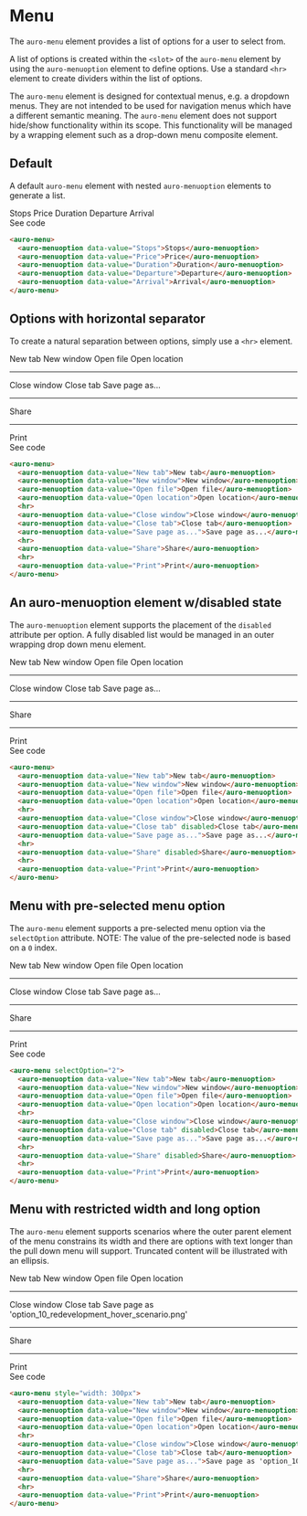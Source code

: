 # Menu

The `auro-menu` element provides a list of options for a user to select from.

A list of options is created within the `<slot>` of the `auro-menu` element by using the `auro-menuoption` element to define options. Use a standard `<hr>` element to create dividers within the list of options.

The `auro-menu` element is designed for contextual menus, e.g. a dropdown menus. They are not intended to be used for navigation menus which have a different semantic meaning. The `auro-menu` element does not support hide/show functionality within its scope. This functionality will be managed by a wrapping element such as a drop-down menu composite element.

## Default

A default `auro-menu` element with nested `auro-menuoption` elements to generate a list.

<div class="exampleWrapper">
  <!-- AURO-GENERATED-CONTENT:START (FILE:src=./partials/default.html) -->
  <!-- The below content is automatically added from ./partials/default.html -->
  <auro-menu>
    <auro-menuoption data-value="Stops">Stops</auro-menuoption>
    <auro-menuoption data-value="Price">Price</auro-menuoption>
    <auro-menuoption data-value="Duration">Duration</auro-menuoption>
    <auro-menuoption data-value="Departure">Departure</auro-menuoption>
    <auro-menuoption data-value="Arrival">Arrival</auro-menuoption>
  </auro-menu>
  <!-- AURO-GENERATED-CONTENT:END -->
</div>

<auro-accordion lowProfile justifyRight>
  <span slot="trigger">See code</span>

  <!-- AURO-GENERATED-CONTENT:START (CODE:src=./partials/default.html) -->
  <!-- The below code snippet is automatically added from ./partials/default.html -->
  ```html
  <auro-menu>
    <auro-menuoption data-value="Stops">Stops</auro-menuoption>
    <auro-menuoption data-value="Price">Price</auro-menuoption>
    <auro-menuoption data-value="Duration">Duration</auro-menuoption>
    <auro-menuoption data-value="Departure">Departure</auro-menuoption>
    <auro-menuoption data-value="Arrival">Arrival</auro-menuoption>
  </auro-menu>
  ```
  <!-- AURO-GENERATED-CONTENT:END -->

</auro-accordion>

## Options with horizontal separator

To create a natural separation between options, simply use a `<hr>` element.

<div class="exampleWrapper">
  <!-- AURO-GENERATED-CONTENT:START (FILE:src=./partials/hr.html) -->
  <!-- The below content is automatically added from ./partials/hr.html -->
  <auro-menu>
    <auro-menuoption data-value="New tab">New tab</auro-menuoption>
    <auro-menuoption data-value="New window">New window</auro-menuoption>
    <auro-menuoption data-value="Open file">Open file</auro-menuoption>
    <auro-menuoption data-value="Open location">Open location</auro-menuoption>
    <hr>
    <auro-menuoption data-value="Close window">Close window</auro-menuoption>
    <auro-menuoption data-value="Close tab">Close tab</auro-menuoption>
    <auro-menuoption data-value="Save page as...">Save page as...</auro-menuoption>
    <hr>
    <auro-menuoption data-value="Share">Share</auro-menuoption>
    <hr>
    <auro-menuoption data-value="Print">Print</auro-menuoption>
  </auro-menu>
  <!-- AURO-GENERATED-CONTENT:END -->
</div>

<auro-accordion lowProfile justifyRight>
  <span slot="trigger">See code</span>

  <!-- AURO-GENERATED-CONTENT:START (CODE:src=./partials/hr.html) -->
  <!-- The below code snippet is automatically added from ./partials/hr.html -->
  ```html
  <auro-menu>
    <auro-menuoption data-value="New tab">New tab</auro-menuoption>
    <auro-menuoption data-value="New window">New window</auro-menuoption>
    <auro-menuoption data-value="Open file">Open file</auro-menuoption>
    <auro-menuoption data-value="Open location">Open location</auro-menuoption>
    <hr>
    <auro-menuoption data-value="Close window">Close window</auro-menuoption>
    <auro-menuoption data-value="Close tab">Close tab</auro-menuoption>
    <auro-menuoption data-value="Save page as...">Save page as...</auro-menuoption>
    <hr>
    <auro-menuoption data-value="Share">Share</auro-menuoption>
    <hr>
    <auro-menuoption data-value="Print">Print</auro-menuoption>
  </auro-menu>
  ```
  <!-- AURO-GENERATED-CONTENT:END -->

</auro-accordion>

## An auro-menuoption element w/disabled state

The `auro-menuoption` element supports the placement of the `disabled` attribute per option. A fully disabled list would be managed in an outer wrapping drop down menu element.

<div class="exampleWrapper">
  <!-- AURO-GENERATED-CONTENT:START (FILE:src=./partials/disabled.html) -->
  <!-- The below content is automatically added from ./partials/disabled.html -->
  <auro-menu>
    <auro-menuoption data-value="New tab">New tab</auro-menuoption>
    <auro-menuoption data-value="New window">New window</auro-menuoption>
    <auro-menuoption data-value="Open file">Open file</auro-menuoption>
    <auro-menuoption data-value="Open location">Open location</auro-menuoption>
    <hr>
    <auro-menuoption data-value="Close window">Close window</auro-menuoption>
    <auro-menuoption data-value="Close tab" disabled>Close tab</auro-menuoption>
    <auro-menuoption data-value="Save page as...">Save page as...</auro-menuoption>
    <hr>
    <auro-menuoption data-value="Share" disabled>Share</auro-menuoption>
    <hr>
    <auro-menuoption data-value="Print">Print</auro-menuoption>
  </auro-menu>
  <!-- AURO-GENERATED-CONTENT:END -->
</div>

<auro-accordion lowProfile justifyRight>
  <span slot="trigger">See code</span>

  <!-- AURO-GENERATED-CONTENT:START (CODE:src=./partials/disabled.html) -->
  <!-- The below code snippet is automatically added from ./partials/disabled.html -->
  ```html
  <auro-menu>
    <auro-menuoption data-value="New tab">New tab</auro-menuoption>
    <auro-menuoption data-value="New window">New window</auro-menuoption>
    <auro-menuoption data-value="Open file">Open file</auro-menuoption>
    <auro-menuoption data-value="Open location">Open location</auro-menuoption>
    <hr>
    <auro-menuoption data-value="Close window">Close window</auro-menuoption>
    <auro-menuoption data-value="Close tab" disabled>Close tab</auro-menuoption>
    <auro-menuoption data-value="Save page as...">Save page as...</auro-menuoption>
    <hr>
    <auro-menuoption data-value="Share" disabled>Share</auro-menuoption>
    <hr>
    <auro-menuoption data-value="Print">Print</auro-menuoption>
  </auro-menu>
  ```
  <!-- AURO-GENERATED-CONTENT:END -->

</auro-accordion>

## Menu with pre-selected menu option

The `auro-menu` element supports a pre-selected menu option via the `selectOption` attribute. NOTE: The value of the pre-selected node is based on a `0` index.

<div class="exampleWrapper">
  <!-- AURO-GENERATED-CONTENT:START (FILE:src=./partials/preselect.html) -->
  <!-- The below content is automatically added from ./partials/preselect.html -->
  <auro-menu selectOption="2">
    <auro-menuoption data-value="New tab">New tab</auro-menuoption>
    <auro-menuoption data-value="New window">New window</auro-menuoption>
    <auro-menuoption data-value="Open file">Open file</auro-menuoption>
    <auro-menuoption data-value="Open location">Open location</auro-menuoption>
    <hr>
    <auro-menuoption data-value="Close window">Close window</auro-menuoption>
    <auro-menuoption data-value="Close tab" disabled>Close tab</auro-menuoption>
    <auro-menuoption data-value="Save page as...">Save page as...</auro-menuoption>
    <hr>
    <auro-menuoption data-value="Share" disabled>Share</auro-menuoption>
    <hr>
    <auro-menuoption data-value="Print">Print</auro-menuoption>
  </auro-menu>
  <!-- AURO-GENERATED-CONTENT:END -->
</div>

<auro-accordion lowProfile justifyRight>
  <span slot="trigger">See code</span>

  <!-- AURO-GENERATED-CONTENT:START (CODE:src=./partials/preselect.html) -->
  <!-- The below code snippet is automatically added from ./partials/preselect.html -->
  ```html
  <auro-menu selectOption="2">
    <auro-menuoption data-value="New tab">New tab</auro-menuoption>
    <auro-menuoption data-value="New window">New window</auro-menuoption>
    <auro-menuoption data-value="Open file">Open file</auro-menuoption>
    <auro-menuoption data-value="Open location">Open location</auro-menuoption>
    <hr>
    <auro-menuoption data-value="Close window">Close window</auro-menuoption>
    <auro-menuoption data-value="Close tab" disabled>Close tab</auro-menuoption>
    <auro-menuoption data-value="Save page as...">Save page as...</auro-menuoption>
    <hr>
    <auro-menuoption data-value="Share" disabled>Share</auro-menuoption>
    <hr>
    <auro-menuoption data-value="Print">Print</auro-menuoption>
  </auro-menu>
  ```
  <!-- AURO-GENERATED-CONTENT:END -->

</auro-accordion>

## Menu with restricted width and long option

The `auro-menu` element supports scenarios where the outer parent element of the menu constrains its width and there are options with text longer than the pull down menu will support. Truncated content will be illustrated with an ellipsis.

<div class="exampleWrapper">
  <!-- AURO-GENERATED-CONTENT:START (FILE:src=./partials/restrictedWidth.html) -->
  <!-- The below content is automatically added from ./partials/restrictedWidth.html -->
  <auro-menu style="width: 300px">
    <auro-menuoption data-value="New tab">New tab</auro-menuoption>
    <auro-menuoption data-value="New window">New window</auro-menuoption>
    <auro-menuoption data-value="Open file">Open file</auro-menuoption>
    <auro-menuoption data-value="Open location">Open location</auro-menuoption>
    <hr>
    <auro-menuoption data-value="Close window">Close window</auro-menuoption>
    <auro-menuoption data-value="Close tab">Close tab</auro-menuoption>
    <auro-menuoption data-value="Save page as...">Save page as 'option_10_redevelopment_hover_scenario.png'</auro-menuoption>
    <hr>
    <auro-menuoption data-value="Share">Share</auro-menuoption>
    <hr>
    <auro-menuoption data-value="Print">Print</auro-menuoption>
  </auro-menu>
  <!-- AURO-GENERATED-CONTENT:END -->
</div>

<auro-accordion lowProfile justifyRight>
  <span slot="trigger">See code</span>

  <!-- AURO-GENERATED-CONTENT:START (CODE:src=./partials/restrictedWidth.html) -->
  <!-- The below code snippet is automatically added from ./partials/restrictedWidth.html -->
  ```html
  <auro-menu style="width: 300px">
    <auro-menuoption data-value="New tab">New tab</auro-menuoption>
    <auro-menuoption data-value="New window">New window</auro-menuoption>
    <auro-menuoption data-value="Open file">Open file</auro-menuoption>
    <auro-menuoption data-value="Open location">Open location</auro-menuoption>
    <hr>
    <auro-menuoption data-value="Close window">Close window</auro-menuoption>
    <auro-menuoption data-value="Close tab">Close tab</auro-menuoption>
    <auro-menuoption data-value="Save page as...">Save page as 'option_10_redevelopment_hover_scenario.png'</auro-menuoption>
    <hr>
    <auro-menuoption data-value="Share">Share</auro-menuoption>
    <hr>
    <auro-menuoption data-value="Print">Print</auro-menuoption>
  </auro-menu>
  ```
  <!-- AURO-GENERATED-CONTENT:END -->

</auro-accordion>
